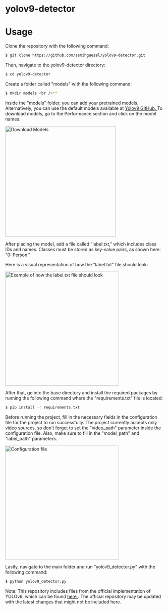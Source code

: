 # yolov9-detector

# Usage
Clone the repository with the following command:  <br />
```bash
$ git clone https://github.com/semihguezel/yolov9-detector.git
```

Then, navigate to the yolov9-detector directory: <br /> 
```bash
$ cd yolov9-detector
```

Create a folder called "models" with the following command: <br />
```bash
$ mkdir models <br />**
```

Inside the "models" folder, you can add your pretrained models. Alternatively, you can use the default models available at <a 
  href="https://github.com/WongKinYiu/yolov9" 
  target="_blank">
 Yolov9 GitHub. </a>
To download models, go to the Performance section and click on the model names.
<p>
  <img src="https://github.com/semihguezel/yolov9-detector/assets/71209213/d88c6202-6f3e-4811-acb8-2b1566a1b503" width="350" title="Download Models"> <br />
</p>

After placing the model, add a file called "label.txt," which includes class IDs and names. Classes must be stored as key-value pairs, as shown here: "0: Person."

Here is a visual representation of how the "label.txt" file should look:
<p>
  <img src="https://github.com/semihguezel/yolov9-detector/assets/71209213/0f9aba9b-4aa4-4af4-a102-5739f626cb04" width="360" title="Example of how the label.txt file should look"> <br />
</p>

After that, go into the base directory and install the required packages by running the following command where the "requirements.txt" file is located:
```bash
$ pip install -r requirements.txt
```

Before running the project, fill in the necessary fields in the configuration file for the project to run successfully. The project currently accepts only video sources, so don't forget to set the "video_path" parameter inside the configuration file. Also, make sure to fill in the "model_path" and "label_path" parameters.

<p>
  <img src="https://github.com/semihguezel/yolov9-detector/assets/71209213/21ad3d55-56e0-4d86-baf4-533b57fef4da" width="360" title="Configuration file"> <br />
</p>

Lastly, navigate to the main folder and run "yolov9_detector.py" with the following command: <br />
```bash
$ python yolov9_detector.py
```

Note: This repository includes files from the official implementation of YOLOv9, which can be found <a 
  href="https://github.com/WongKinYiu/yolov9" 
  target="_blank">
 here </a>. The official repository may be updated with the latest changes that might not be included here.
